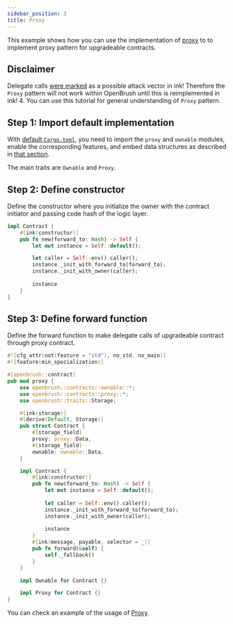 ```yaml
---
sidebar_position: 3
title: Proxy
---
```


This example shows how you can use the implementation of [proxy](https://github.com/727-Ventures/openbrush-contracts/tree/main/contracts/src/upgradeability/proxy) to to implement proxy pattern for upgradeable contracts.

## Disclaimer

Delegate calls [were marked](https://github.com/paritytech/ink/pull/1331#discussion_r953736863) as a possible attack vector in ink! Therefore the `Proxy` pattern will not work within OpenBrush until this is reimplemented in ink! 4.
You can use this tutorial for general understanding of `Proxy` pattern.

## Step 1: Import default implementation

With [default `Cargo.toml`](/smart-contracts/overview#the-default-toml-of-your-project-with-openbrush),
you need to import the `proxy` and `ownable` modules, enable the corresponding features, and embed data structures
as described in [that section](/smart-contracts/overview#reuse-implementation-of-traits-from-openbrush).

The main traits are `Ownable` and `Proxy`.

## Step 2: Define constructor

Define the constructor where you initialize the owner with the contract initiator
and passing code hash of the logic layer.

```rust
impl Contract {
    #[ink(constructor)]
    pub fn new(forward_to: Hash) -> Self {
        let mut instance = Self::default();

        let caller = Self::env().caller();
        instance._init_with_forward_to(forward_to);
        instance._init_with_owner(caller);
        
        instance
    }
}
```

## Step 3: Define forward function

Define the forward function to make delegate calls of upgradeable contract through proxy contract.

```rust
#![cfg_attr(not(feature = "std"), no_std, no_main)]
#![feature(min_specialization)]

#[openbrush::contract]
pub mod proxy {
    use openbrush::contracts::ownable::*;
    use openbrush::contracts::proxy::*;
    use openbrush::traits::Storage;

    #[ink(storage)]
    #[derive(Default, Storage)]
    pub struct Contract {
        #[storage_field]
        proxy: proxy::Data,
        #[storage_field]
        ownable: ownable::Data,
    }

    impl Contract {
        #[ink(constructor)]
        pub fn new(forward_to: Hash) -> Self {
            let mut instance = Self::default();
            
            let caller = Self::env().caller();
            instance._init_with_forward_to(forward_to);
            instance._init_with_owner(caller);
            
            instance
        }
        #[ink(message, payable, selector = _)]
        pub fn forward(&self) {
            self._fallback()
        }
    }

    impl Ownable for Contract {}

    impl Proxy for Contract {}
}
```

You can check an example of the usage of [Proxy](https://github.com/727-Ventures/openbrush-contracts/tree/main/examples/proxy).
